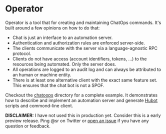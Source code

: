 Operator
========

Operator is a tool that for creating and maintaining ChatOps commands. It's
built around a few opinions on how to do that:

- Chat is just an interface to an automation server.
- Authentication and authorization rules are enforced server-side.
- The clients communicate with the server via a language-agnostic RPC protocol.
- Clients do not have access (account identifiers, tokens, ...) to the resources
  being automated. Only the server does.
- All operations are logged to an audit log and can always be attributed to an
  human or machine entity.
- There is at least one alternative client with the exact same feature set. This
  ensures that the chat bot is not a SPOF.

Checkout the [chatoops](/chatoops) directory for a complete example. It
demonstrates how to describe and implement an automation server and generate
[Hubot][] scripts and commond-line client.

**DISCLAIMER:** I have not used this in production yet. Consider this is a early
preview release. Ping @sr on Twitter or [open an issue][i] if you have any
question or feedback.

[protobuf]: https://developers.google.com/protocol-buffers/docs/proto3#services
[Hubot]: https://github.com/
[gRPC]: http://www.grpc.io/
[i]: https://github.com/sr/operator/issues/new
